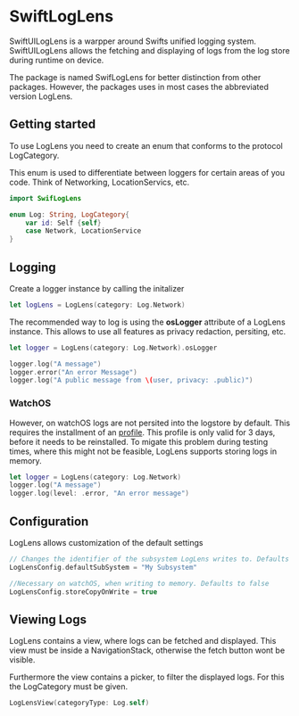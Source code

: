 # SwiftLogLens

SwiftUILogLens is a warpper around Swifts unified logging system. SwiftUILogLens allows the fetching and displaying of logs from the log store during runtime on device. 

The package is named SwifLogLens for better distinction from other packages. However, the packages uses in most cases the abbreviated version LogLens. 

## Getting started
To use LogLens you need to create an enum that conforms to the protocol LogCategory. 

This enum is used to differentiate between loggers for certain areas of you code. Think of Networking, LocationServics, etc. 
```swift
import SwifLogLens

enum Log: String, LogCategory{
    var id: Self {self}
    case Network, LocationService
}
```

## Logging 
Create a logger instance by calling the initalizer

```swift
let logLens = LogLens(category: Log.Network)
```

The recommended way to log is using the __osLogger__ attribute of a LogLens instance. This allows to use all features as privacy redaction, persiting, etc. 

```swift
let logger = LogLens(category: Log.Network).osLogger

logger.log("A message")
logger.error("An error Message")
logger.log("A public message from \(user, privacy: .public)")
```
### WatchOS
However, on watchOS logs are not persited into the logstore by default. This requires the installment of an [profile](https://developer.apple.com/bug-reporting/profiles-and-logs/). This profile is only valid for 3 days, before it needs to be reinstalled. 
To migate this problem during testing times, where this might not be feasible, LogLens supports storing logs in memory. 

```swift
let logger = LogLens(category: Log.Network)
logger.log("A message")
logger.log(level: .error, "An error message")
```

## Configuration
LogLens allows customization of the default settings
```swift 
// Changes the identifier of the subsystem LogLens writes to. Defaults to the Bundle identifier
LogLensConfig.defaultSubSystem = "My Subsystem"

//Necessary on watchOS, when writing to memory. Defaults to false
LogLensConfig.storeCopyOnWrite = true
```


## Viewing Logs
LogLens contains a view, where logs can be fetched and displayed. This view must be inside a NavigationStack, otherwise the fetch button wont be visible.

Furthermore the view contains a picker, to filter the displayed logs. For this the LogCategory must be given.
```swift
LogLensView(categoryType: Log.self)
```